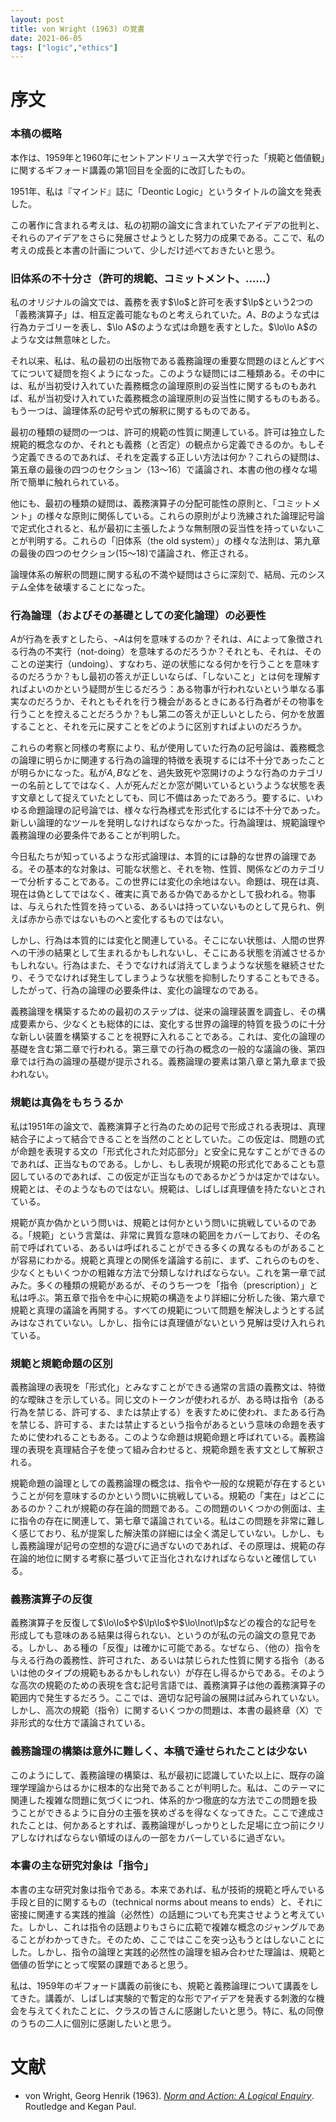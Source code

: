 ```yaml
---
layout: post
title: von Wright (1963) の覚書
date: 2021-06-05
tags: ["logic","ethics"]
---
```


# 序文
### 本稿の概略
本作は、1959年と1960年にセントアンドリュース大学で行った「規範と価値観」に関するギフォード講義の第1回目を全面的に改訂したもの。

1951年、私は『マインド』誌に「Deontic Logic」というタイトルの論文を発表した。

この著作に含まれる考えは、私の初期の論文に含まれていたアイデアの批判と、それらのアイデアをさらに発展させようとした努力の成果である。ここで、私の考えの成長と本書の計画について、少しだけ述べておきたいと思う。

### 旧体系の不十分さ（許可的規範、コミットメント、……）
私のオリジナルの論文では、義務を表す$\lo$と許可を表す$\lp$という2つの「義務演算子」は、相互定義可能なものと考えられていた。$A$、$B$のような式は行為カテゴリーを表し、$\lo A$のような式は命題を表すとした。$\lo\lo A$のような文は無意味とした。

それ以来、私は、私の最初の出版物である義務論理の重要な問題のほとんどすべてについて疑問を抱くようになった。このような疑問には二種類ある。その中には、私が当初受け入れていた義務概念の論理原則の妥当性に関するものもあれば、私が当初受け入れていた義務概念の論理原則の妥当性に関するものもある。もう一つは、論理体系の記号や式の解釈に関するものである。

最初の種類の疑問の一つは、許可的規範の性質に関連している。許可は独立した規範的概念なのか、それとも義務（と否定）の観点から定義できるのか。もしそう定義できるのであれば、それを定義する正しい方法は何か？これらの疑問は、第五章の最後の四つのセクション（13〜16）で議論され、本書の他の様々な場所で簡単に触れられている。

他にも、最初の種類の疑問は、義務演算子の分配可能性の原則と、「コミットメント」の様々な原則に関係している。これらの原則がより洗練された論理記号論で定式化されると、私が最初に主張したような無制限の妥当性を持っていないことが判明する。これらの「旧体系（the old system）」の様々な法則は、第九章の最後の四つのセクション(15〜18)で議論され、修正される。

論理体系の解釈の問題に関する私の不満や疑問はさらに深刻で、結局、元のシステム全体を破壊することになった。

### 行為論理（およびその基礎としての変化論理）の必要性
$A$が行為を表すとしたら、$\lnot A$は何を意味するのか？それは、$A$によって象徴される行為の不実行（not-doing）を意味するのだろうか？それとも、それは、そのことの逆実行（undoing）、すなわち、逆の状態になる何かを行うことを意味するのだろうか？もし最初の答えが正しいならば、「しないこと」とは何を理解すればよいのかという疑問が生じるだろう：ある物事が行われないという単なる事実なのだろうか、それともそれを行う機会があるときにある行為者がその物事を行うことを控えることだろうか？もし第二の答えが正しいとしたら、何かを放置することと、それを元に戻すことをどのように区別すればよいのだろうか。

これらの考察と同様の考察により、私が使用していた行為の記号論は、義務概念の論理に明らかに関連する行為の論理的特徴を表現するには不十分であったことが明らかになった。私が$A,B$などを、過失致死や窓開けのような行為のカテゴリーの名前としてではなく、人が死んだとか窓が開いているというような状態を表す文章として捉えていたとしても、同じ不備はあったであろう。要するに、いわゆる命題論理の記号論では、様々な行為様式を形式化するには不十分であった。新しい論理的なツールを発明しなければならなかった。行為論理は、規範論理や義務論理の必要条件であることが判明した。

今日私たちが知っているような形式論理は、本質的には静的な世界の論理である。その基本的な対象は、可能な状態と、それを物、性質、関係などのカテゴリーで分析することである。この世界には変化の余地はない。命題は、現在は真、現在は偽としてではなく、確実に真であるか偽であるかとして扱われる。物事は、与えられた性質を持っている、あるいは持っていないものとして見られ、例えば赤から赤ではないものへと変化するものではない。

しかし、行為は本質的には変化と関連している。そこにない状態は、人間の世界への干渉の結果として生まれるかもしれないし、そこにある状態を消滅させるかもしれない。行為はまた、そうでなければ消えてしまうような状態を継続させたり、そうでなければ発生してしまうような状態を抑制したりすることもできる。したがって、行為の論理の必要条件は、変化の論理なのである。

義務論理を構築するための最初のステップは、従来の論理装置を調査し、その構成要素から、少なくとも総体的には、変化する世界の論理的特質を扱うのに十分な新しい装置を構築することを視野に入れることである。これは、変化の論理の基礎を含む第二章で行われる。第三章での行為の概念の一般的な議論の後、第四章では行為の論理の基礎が提示される。義務論理の要素は第八章と第九章まで扱われない。

### 規範は真偽をもちうるか
私は1951年の論文で、義務演算子と行為のための記号で形成される表現は、真理結合子によって結合できることを当然のこととしていた。この仮定は、問題の式が命題を表現する文の「形式化された対応部分」と安全に見なすことができるのであれば、正当なものである。しかし、もし表現が規範の形式化であることも意図しているのであれば、この仮定が正当なものであるかどうかは定かではない。規範とは、そのようなものではない。規範は、しばしば真理値を持たないとされている。

規範が真か偽かという問いは、規範とは何かという問いに挑戦しているのである。「規範」という言葉は、非常に異質な意味の範囲をカバーしており、その名前で呼ばれている、あるいは呼ばれることができる多くの異なるものがあることが容易にわかる。規範と真理との関係を議論する前に、まず、これらのものを、少なくともいくつかの粗雑な方法で分類しなければならない。これを第一章で試みた。多くの種類の規範があるが、そのうち一つを「指令（prescription）」と私は呼ぶ。第五章で指令を中心に規範の構造をより詳細に分析した後、第六章で規範と真理の議論を再開する。すべての規範について問題を解決しようとする試みはなされていない。しかし、指令には真理値がないという見解は受け入れられている。

### 規範と規範命題の区別
義務論理の表現を「形式化」とみなすことができる通常の言語の義務文は、特徴的な曖昧さを示している。同じ文のトークンが使われるが、ある時は指令（ある行為を禁じる、許可する、または禁止する）を表すために使われ、またある行為を禁じる、許可する、または禁止するという指令があるという意味の命題を表すために使われることもある。このような命題は規範命題と呼ばれている。義務論理の表現を真理結合子を使って組み合わせると、規範命題を表す文として解釈される。

規範命題の論理としての義務論理の概念は、指令や一般的な規範が存在するということが何を意味するのかという問いに挑戦している。規範の「実在」はどこにあるのか？これが規範の存在論的問題である。この問題のいくつかの側面は、主に指令の存在に関連して、第七章で議論されている。私はこの問題を非常に難しく感じており、私が提案した解決策の詳細には全く満足していない。しかし、もし義務論理が記号の空想的な遊びに過ぎないのであれば、その原理は、規範の存在論的地位に関する考察に基づいて正当化されなければならないと確信している。

### 義務演算子の反復
義務演算子を反復して$\lo\lo$や$\lp\lo$や$\lo\lnot\lp$などの複合的な記号を形成しても意味のある結果は得られない、というのが私の元の論文の意見である。しかし、ある種の「反復」は確かに可能である。なぜなら、（他の）指令を与える行為の義務性、許可された、あるいは禁じられた性質に関する指令（あるいは他のタイプの規範もあるかもしれない）が存在し得るからである。そのような高次の規範のための表現を含む記号言語では、義務演算子は他の義務演算子の範囲内で発生するだろう。ここでは、適切な記号論の展開は試みられていない。しかし、高次の規範（指令）に関するいくつかの問題は、本書の最終章（X）で非形式的な仕方で議論されている。

### 義務論理の構築は意外に難しく、本稿で達せられたことは少ない
このようにして、義務論理の構築は、私が最初に認識していた以上に、既存の論理学理論からはるかに根本的な出発であることが判明した。私は、このテーマに関連した複雑な問題に気づくにつれ、体系的かつ徹底的な方法でこの問題を扱うことができるように自分の主張を狭めざるを得なくなってきた。ここで達成されたことは、何かあるとすれば、義務論理がしっかりとした足場に立つ前にクリアしなければならない領域のほんの一部をカバーしているに過ぎない。

### 本書の主な研究対象は「指令」
本書の主な研究対象は指令である。本来であれば、私が技術的規範と呼んでいる手段と目的に関するもの（technical norms about means to ends）と、それに密接に関連する実践的推論（必然性）の話題についても充実させようと考えていた。しかし、これは指令の話題よりもさらに広範で複雑な概念のジャングルであることがわかってきた。そのため、ここではここを突っ込もうとはしないことにした。しかし、指令の論理と実践的必然性の論理を組み合わせた理論は、規範と価値の哲学にとって喫緊の課題であると思う。

私は、1959年のギフォード講義の前後にも、規範と義務論理について講義をしてきた。講義が、しばしば実験的で暫定的な形でアイデアを発表する刺激的な機会を与えてくれたことに、クラスの皆さんに感謝したいと思う。特に、私の同僚のうちの二人に個別に感謝したいと思う。

# 文献
-  von Wright, Georg Henrik (1963). [_Norm and Action: A Logical Enquiry_](https://www.giffordlectures.org/lectures/norm-and-action). Routledge and Kegan Paul.
